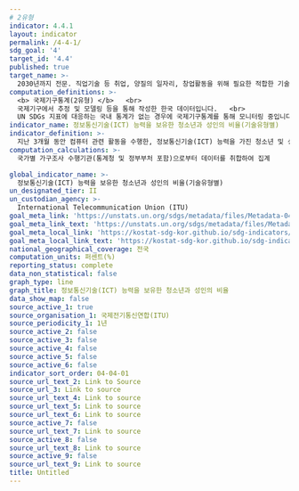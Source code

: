 ```yaml
---
# 2유형 
indicator: 4.4.1
layout: indicator
permalink: /4-4-1/
sdg_goal: '4'
target_id: '4.4'
published: true
target_name: >-
  2030년까지 전문. 직업기술 등 취업, 양질의 일자리, 창업활동을 위해 필요한 적합한 기술을 지닌 청소년과 성인의 수를 실질적으로 증가
computation_definitions: >-
  <b> 국제기구통계(2유형) </b>   <br>
  국제기구에서 추정 및 모델링 등을 통해 작성한 한국 데이터입니다.   <br>
  UN SDGs 지표에 대응하는 국내 통계가 없는 경우에 국제기구통계를 통해 모니터링 중입니다. 
indicator_name: 정보통신기술(ICT) 능력을 보유한 청소년과 성인의 비율(기술유형별)
indicator_definition: >-
  지난 3개월 동안 컴퓨터 관련 활동을 수행한, 정보통신기술(ICT) 능력을 가진 청소년 및 성인의 비율
computation_calculations: >-
  국가별 가구조사 수행기관(통계청 및 정부부처 포함)으로부터 데이터를 취합하여 집계

global_indicator_name: >-
  정보통신기술(ICT) 능력을 보유한 청소년과 성인의 비율(기술유형별) 
un_designated_tier: II
un_custodian_agency: >-
  International Telecommunication Union (ITU)
goal_meta_link: 'https://unstats.un.org/sdgs/metadata/files/Metadata-04-04-01.pdf'
goal_meta_link_text: 'https://unstats.un.org/sdgs/metadata/files/Metadata-04-04-01.pdf'
goal_meta_local_link: 'https://kostat-sdg-kor.github.io/sdg-indicators/public/data/Metadata-04-04-01_KOR.pdf'
goal_meta_local_link_text: 'https://kostat-sdg-kor.github.io/sdg-indicators/public/data/Metadata-04-04-01_KOR.pdf'
national_geographical_coverage: 전국
computation_units: 퍼센트(%)
reporting_status: complete
data_non_statistical: false
graph_type: line
graph_title: 정보통신기술(ICT) 능력을 보유한 청소년과 성인의 비율
data_show_map: false
source_active_1: true
source_organisation_1: 국제전기통신연합(ITU)
source_periodicity_1: 1년
source_active_2: false
source_active_3: false
source_active_4: false
source_active_5: false
source_active_6: false
indicator_sort_order: 04-04-01
source_url_text_2: Link to Source
source_url_3: Link to source
source_url_text_4: Link to source
source_url_text_5: Link to source
source_url_text_6: Link to source
source_active_7: false
source_url_text_7: Link to source
source_active_8: false
source_url_text_8: Link to source
source_active_9: false
source_url_text_9: Link to source
title: Untitled
---
```

